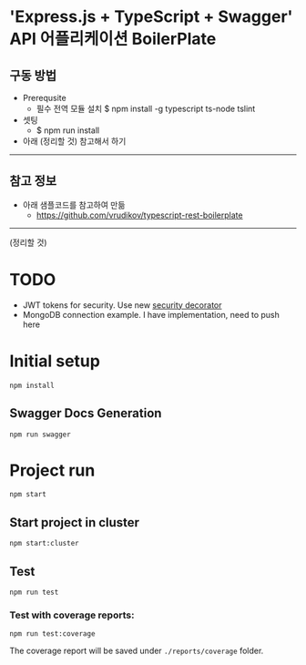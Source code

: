 # 'Express.js + TypeScript + Swagger' API 어플리케이션 BoilerPlate

## 구동 방법
+ Prerequsite
  + 필수 전역 모듈 설치
    $ npm install -g typescript ts-node tslint
+ 셋팅
  + $ npm run install
+ 아래 (정리할 것) 참고해서 하기

---

## 참고 정보

+ 아래 샘플코드를 참고하여 만듦
  + https://github.com/vrudikov/typescript-rest-boilerplate


---

(정리할 것)
# TODO
- JWT tokens for security. Use new [security decorator](https://github.com/thiagobustamante/typescript-rest/wiki/@Security-Decorator)
- MongoDB connection example. I have implementation, need to push here

# Initial setup
```
npm install
```

## Swagger Docs Generation

```
npm run swagger
```

# Project run
```
npm start
```

## Start project in cluster
```
npm start:cluster
```

## Test

```
npm run test
```

### Test with coverage reports:

```
npm run test:coverage
```

The coverage report will be saved under ```./reports/coverage``` folder.


